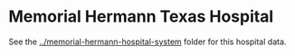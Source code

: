 # Memorial Hermann Texas Hospital

See the [../memorial-hermann-hospital-system](../memorial-hermann-hospital-system) folder for this hospital data.
